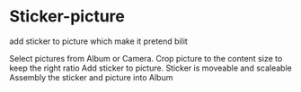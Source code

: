 # Sticker-picture
add sticker to picture which make it pretend bilit

Select pictures from Album or Camera.
Crop picture to the content size to keep the right ratio
Add sticker to picture.
Sticker is moveable and scaleable 
Assembly the sticker and picture into Album
